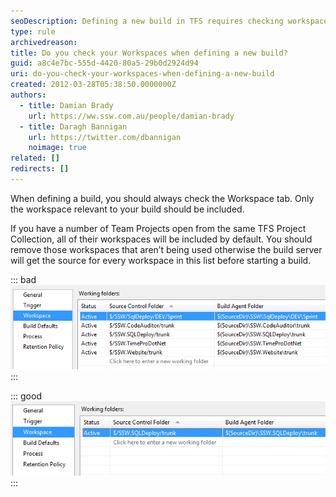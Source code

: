 ```yaml
---
seoDescription: Defining a new build in TFS requires checking workspaces to ensure only relevant files are included.
type: rule
archivedreason:
title: Do you check your Workspaces when defining a new build?
guid: a8c4e7bc-555d-4420-80a5-29b0d2924d94
uri: do-you-check-your-workspaces-when-defining-a-new-build
created: 2012-03-28T05:38:50.0000000Z
authors:
  - title: Damian Brady
    url: https://ww.ssw.com.au/people/damian-brady
  - title: Daragh Bannigan
    url: https://twitter.com/dbannigan
    noimage: true
related: []
redirects: []
---
```


When defining a build, you should always check the Workspace tab. Only the workspace relevant to your build should be included.

<!--endintro-->

If you have a number of Team Projects open from the same TFS Project Collection, all of their workspaces will be included by default. You should remove those workspaces that aren’t being used otherwise the build server will get the source for every workspace in this list before starting a build.

::: bad
![Figure: Bad example – Several workspaces from other team projects are included by default](bad_workspace.png)
:::

::: good
![Figure: Good example – Only the relevant workspace has been included in this build definition](good_workspace.png)
:::
